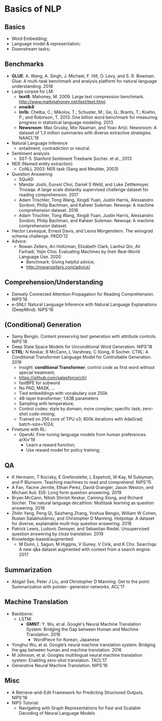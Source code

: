 # Basics of NLP

## Basics
- Word Embedding;
- Language model & representation;
- Downstream tasks;

## Benchmarks
- **GLUE**: A. Wang, A. Singh, J. Michael, F. Hill, O. Levy, and S. R. Bowman. Glue: A multi-task benchmark and analysis platform for natural language understanding. 2018
- Large corpse for LM:
	- **text8**: Mahoney, M. 2009. Large text compression benchmark. http://www.mattmahoney.net/text/text.html.
	- **enwik8**
	- **lm1b**: Chelba, C.; Mikolov, T.; Schuster, M.; Ge, Q.; Brants, T.; Koehn, P.; and Robinson, T. 2013. One billion word benchmark for measuring progress in statistical language modeling. 2013
	- **Newsroom**: Max Grusky, Mor Naaman, and Yoav Artzi. Newsroom: A dataset of 1.3 million summaries with diverse extractive strategies. NAACL'18
- Natural Language Inference
	- entailment, contradiction or neutral.
- Sentiment analysis
	- SST-5. Stanford Sentiment Treebank Socher. et al., 2013
- NER (Named entity extraction)
	- CoNLL 2003: NER task (Sang and Meulder, 2003)
- Question Answering
	- SQuAD
	- Mandar Joshi, Eunsol Choi, Daniel S Weld, and Luke Zettlemoyer. Triviaqa: A large scale distantly supervised challenge dataset for reading comprehension. 2017
	- Adam Trischler, Tong Wang, Xingdi Yuan, Justin Harris, Alessandro Sordoni, Philip Bachman, and Kaheer Suleman. Newsqa: A machine comprehension dataset. 2016
	- Adam Trischler, Tong Wang, Xingdi Yuan, Justin Harris, Alessandro Sordoni, Philip Bachman, and Kaheer Suleman. Newsqa: A machine comprehension dataset.
- Hector Levesque, Ernest Davis, and Leora Morgenstern. The winograd schema challenge. PKDD'12
- Advice:
	- Rowan Zellers, Ari Holtzman, Elizabeth Clark, Lianhui Qin, Ali Farhadi, Yejin Choi. Evaluating Machines by their Real-World Language Use. 2020
		- Benchmark: Giving helpful advice;
		- http://rowanzellers.com/advice/

## Comprehension/Understanding
- Densely Connected Attention Propagation for Reading Comprehension. NIPS'18
- e-SNLI: Natural Language Inference with Natural Language Explanations (DeepMind). NIPS'18

## (Conditional) Generation
- Samy Bengio. Content preserving text generation with attribute controls. NIPS'18
- Deep State Space Models for Unconditional Word Generation. NIPS'18
- **CTRL**: N Keskar, B McCann, L Varshney, C Xiong, R Socher. CTRL: A Conditional Transformer Language Model for Controllable Generation. 2019
	- Insight: **conditional Transformer**; control code as first word without special treatment;
	- https://github.com/salesforce/ctrl
	- fastBPE for subword
	- No PAD, MASK, ...
	- Tied embeddings with vocabulary size 250k
	- 48-layer transformer; 1.63B parameters
	- Sampling with temperature;
	- Control codes: style by domain; more complex; specific task; zero-shot code-mixing;
	- Trained on 256 core of TPU v3; 800k iterations with AdaGrad; batch-size=1024;
- Finetune with RL:
	- OpenAI. Fine-tuning language models from human preferences. arXiv'19
		- Learn a reward function;
		- Use reward model for policy training;

## QA
- K Hermann, T Kocisky, E Grefenstette, L Espeholt, W Kay, M Suleyman, and P Blunsom. Teaching machines to read and comprehend. NIPS'15
- A Fan, Yacine Jernite, Ethan Perez, David Grangier, Jason Weston, and Michael Auli. Eli5: Long form question answering. 2019
- Bryan McCann, Nitish Shirish Keskar, Caiming Xiong, and Richard Socher. The natural language decathlon: Multitask learning as question answering. 2018
- Zhilin Yang, Peng Qi, Saizheng Zhang, Yoshua Bengio, William W Cohen, Ruslan Salakhutdinov, and Christopher D Manning. Hotpotqa: A dataset for diverse, explainable multi-hop question answering. 2018
- Patrick Lewis, Ludovic Denoyer, and Sebastian Riedel. Unsupervised question answering by cloze translation. 2019
- Knowledge-based/augmented:
	- M Dunn, L Sagun, M Higgins, V Guney, V Cirik, and K Cho. Searchqa: A new q&a dataset augmented with context from a search engine. 2017

## Summarization
- Abigail See, Peter J Liu, and Christopher D Manning. Get to the point: Summarization with pointer- generator networks. ACL'17

## Machine Translation
- Backbone:
	- LSTM:
		- **GMNT**: Y. Wu, et al. Google's Neural Machine Translation System: Bridging the Gap between Human and Machine Translation. 2016
			- WordPiece for Korean, Japanese
- Yonghui Wu, et al. Google’s neural machine translation system: Bridging the gap between human and machine translation. 2016
- M Johnson, et al. Googles multilingual neural machine translation system: Enabling zero-shot translation. TACL'17
- Generative Neural Machine Translation. NIPS'18

## Misc
- A Retrieve-and-Edit Framework for Predicting Structured Outputs. NIPS'18
- NIPS Tutorial:
	- Navigating with Graph Representations for Fast and Scalable Decoding of Neural Language Models